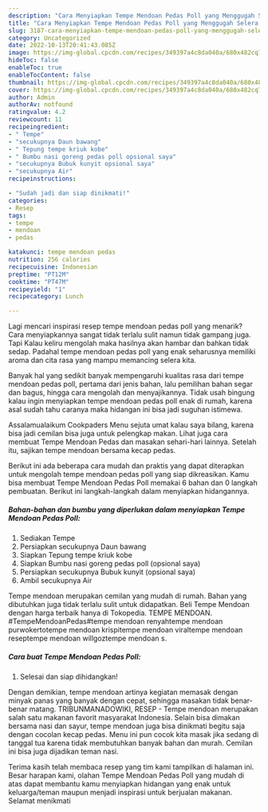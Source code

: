 ```yaml
---
description: "Cara Menyiapkan Tempe Mendoan Pedas Poll yang Menggugah Selera, Buat Buka Puasa Enak Banget"
title: "Cara Menyiapkan Tempe Mendoan Pedas Poll yang Menggugah Selera, Buat Buka Puasa Enak Banget"
slug: 3187-cara-menyiapkan-tempe-mendoan-pedas-poll-yang-menggugah-selera-buat-buka-puasa-enak-banget
category: Uncategorized
date: 2022-10-13T20:41:43.085Z
image: https://img-global.cpcdn.com/recipes/349397a4c8da040a/680x482cq70/tempe-mendoan-pedas-poll-foto-resep-utama.jpg
hideToc: false
enableToc: true
enableTocContent: false
thumbnail: https://img-global.cpcdn.com/recipes/349397a4c8da040a/680x482cq70/tempe-mendoan-pedas-poll-foto-resep-utama.jpg
cover: https://img-global.cpcdn.com/recipes/349397a4c8da040a/680x482cq70/tempe-mendoan-pedas-poll-foto-resep-utama.jpg
author: Admin
authorAv: notfound
ratingvalue: 4.2
reviewcount: 11
recipeingredient:
- " Tempe"
- "secukupnya Daun bawang"
- " Tepung tempe kriuk kobe"
- " Bumbu nasi goreng pedas poll opsional saya"
- "secukupnya Bubuk kunyit opsional saya"
- "secukupnya Air"
recipeinstructions:

- "Sudah jadi dan siap dinikmati!"
categories:
- Resep
tags:
- tempe
- mendoan
- pedas

katakunci: tempe mendoan pedas 
nutrition: 256 calories
recipecuisine: Indonesian
preptime: "PT12M"
cooktime: "PT47M"
recipeyield: "1"
recipecategory: Lunch

---
```



Lagi mencari inspirasi resep tempe mendoan pedas poll yang menarik? Cara menyiapkannya sangat tidak terlalu sulit namun tidak gampang juga. Tapi Kalau keliru mengolah maka hasilnya akan hambar dan bahkan tidak sedap. Padahal tempe mendoan pedas poll yang enak seharusnya memiliki aroma dan cita rasa yang mampu memancing selera kita.


Banyak hal yang sedikit banyak mempengaruhi kualitas rasa dari tempe mendoan pedas poll, pertama dari jenis bahan, lalu pemilihan bahan segar dan bagus, hingga cara mengolah dan menyajikannya. Tidak usah bingung kalau ingin menyiapkan tempe mendoan pedas poll enak di rumah, karena asal sudah tahu caranya maka hidangan ini bisa jadi suguhan istimewa.

Assalamualaikum Cookpaders Menu sejuta umat kalau saya bilang, karena bisa jadi cemilan bisa juga untuk pelengkap makan. Lihat juga cara membuat Tempe Mendoan Pedas dan masakan sehari-hari lainnya. Setelah itu, sajikan tempe mendoan bersama kecap pedas.


Berikut ini ada beberapa cara mudah dan praktis yang dapat diterapkan untuk mengolah tempe mendoan pedas poll yang siap dikreasikan. Kamu bisa membuat Tempe Mendoan Pedas Poll memakai 6 bahan dan 0 langkah pembuatan. Berikut ini langkah-langkah dalam menyiapkan hidangannya.

<!--inarticleads1-->

##### Bahan-bahan dan bumbu yang diperlukan dalam menyiapkan Tempe Mendoan Pedas Poll:

1. Sediakan  Tempe
1. Persiapkan secukupnya Daun bawang
1. Siapkan  Tepung tempe kriuk kobe
1. Siapkan  Bumbu nasi goreng pedas poll (opsional saya)
1. Persiapkan secukupnya Bubuk kunyit (opsional saya)
1. Ambil secukupnya Air


Tempe mendoan merupakan cemilan yang mudah di rumah. Bahan yang dibutuhkan juga tidak terlalu sulit untuk didapatkan. Beli Tempe Mendoan dengan harga terbaik hanya di Tokopedia. TEMPE MENDOAN. #TempeMendoanPedas#tempe mendoan renyahtempe mendoan purwokertotempe mendoan krispitempe mendoan viraltempe mendoan reseptempe mendoan willgoztempe mendoan s. 

<!--inarticleads2-->

##### Cara buat Tempe Mendoan Pedas Poll:


1. Selesai dan siap dihidangkan!

Dengan demikian, tempe mendoan artinya kegiatan memasak dengan minyak panas yang banyak dengan cepat, sehingga masakan tidak benar-benar matang. TRIBUNMANADOWIKI, RESEP - Tempe mendoan merupakan salah satu makanan favorit masyarakat Indonesia. Selain bisa dimakan bersama nasi dan sayur, tempe mendoan juga bisa dinikmati begitu saja dengan cocolan kecap pedas. Menu ini pun cocok kita masak jika sedang di tanggal tua karena tidak membutuhkan banyak bahan dan murah. Cemilan ini bisa juga dijadikan teman nasi. 

Terima kasih telah membaca resep yang tim kami tampilkan di halaman ini. Besar harapan kami, olahan Tempe Mendoan Pedas Poll yang mudah di atas dapat membantu kamu menyiapkan hidangan yang enak untuk keluarga/teman maupun menjadi inspirasi untuk berjualan makanan. Selamat menikmati

